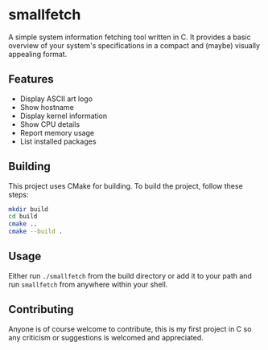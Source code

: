 # smallfetch

A simple system information fetching tool written in C. It provides a basic overview of your system's specifications in a compact and (maybe) visually appealing format.

## Features

- Display ASCII art logo
- Show hostname
- Display kernel information
- Show CPU details
- Report memory usage
- List installed packages

## Building

This project uses CMake for building. To build the project, follow these steps:

```bash
mkdir build
cd build
cmake ..
cmake --build .
```

## Usage 

Either run `./smallfetch` from the build directory or add it to your path and run `smallfetch` from anywhere within your shell.

## Contributing

Anyone is of course welcome to contribute, this is my first project in C so any criticism or suggestions is welcomed and appreciated.
